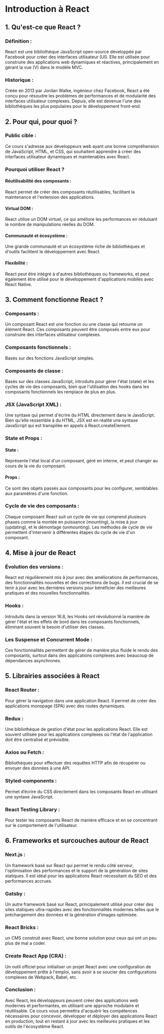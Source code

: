 # Introduction à React

## 1. Qu'est-ce que React ?

### Définition :
React est une bibliothèque JavaScript open-source développée par Facebook pour créer des interfaces utilisateur (UI). Elle est utilisée pour construire des applications web dynamiques et réactives, principalement en gérant la vue (V) dans le modèle MVC.



### Historique :
Créée en 2013 par Jordan Walke, ingénieur chez Facebook, React a été conçu pour résoudre les problèmes de performances et de modularité des interfaces utilisateur complexes. Depuis, elle est devenue l'une des bibliothèques les plus populaires pour le développement front-end.

## 2. Pour qui, pour quoi ?

### Public cible :
Ce cours s'adresse aux développeurs web ayant une bonne compréhension de JavaScript, HTML, et CSS, qui souhaitent apprendre à créer des interfaces utilisateur dynamiques et maintenables avec React.

### Pourquoi utiliser React ?

#### Réutilisabilité des composants : 
React permet de créer des composants réutilisables, facilitant la maintenance et l'extension des applications.

#### Virtual DOM : 
React utilise un DOM virtuel, ce qui améliore les performances en réduisant le nombre de manipulations réelles du DOM.

#### Communauté et écosystème : 
Une grande communauté et un écosystème riche de bibliothèques et d'outils facilitent le développement avec React.

#### Flexibilité :
React peut être intégré à d'autres bibliothèques ou frameworks, et peut également être utilisé pour le développement d'applications mobiles avec React Native.

## 3. Comment fonctionne React ?

### Composants :
Un composant React est une fonction ou une classe qui retourne un élément React. Ces composants peuvent être composés entre eux pour construire des interfaces utilisateur complexes.

### Composants fonctionnels : 
Basés sur des fonctions JavaScript simples.

### Composants de classe : 
Basés sur des classes JavaScript, introduits pour gérer l'état (state) et les cycles de vie des composants, bien que l'utilisation des hooks dans les composants fonctionnels les remplace de plus en plus.

### JSX (JavaScript XML) :
Une syntaxe qui permet d'écrire du HTML directement dans le JavaScript. Bien qu'elle ressemble à du HTML, JSX est en réalité une syntaxe JavaScript qui est transpilée en appels à React.createElement.

### State et Props :

#### State : 
Représente l'état local d'un composant, géré en interne, et peut changer au cours de la vie du composant.

#### Props : 
Ce sont des objets passés aux composants pour les configurer, semblables aux paramètres d'une fonction.

### Cycle de vie des composants :
Chaque composant React suit un cycle de vie qui comprend plusieurs phases comme la montée en puissance (mounting), la mise à jour (updating), et le démontage (unmounting). Les méthodes de cycle de vie permettent d'intervenir à différentes étapes du cycle de vie d'un composant.

## 4. Mise à jour de React

### Évolution des versions :
React est régulièrement mis à jour avec des améliorations de performances, des fonctionnalités nouvelles et des corrections de bugs. Il est crucial de se tenir à jour avec les dernières versions pour bénéficier des meilleures pratiques et des nouvelles fonctionnalités.

### Hooks :
Introduits dans la version 16.8, les Hooks ont révolutionné la manière de gérer l'état et les effets de bord dans les composants fonctionnels, éliminant souvent le besoin d'utiliser des classes.

### Les Suspense et Concurrent Mode :
Ces fonctionnalités permettent de gérer de manière plus fluide le rendu des composants, surtout dans des applications complexes avec beaucoup de dépendances asynchrones.

## 5. Librairies associées à React

### React Router :
Pour gérer la navigation dans une application React. Il permet de créer des applications monopage (SPA) avec des routes dynamiques.

### Redux :
Une bibliothèque de gestion d'état pour les applications React. Elle est souvent utilisée pour les applications complexes où l'état de l'application doit être centralisé et prévisible.

### Axios ou Fetch :
Bibliothèques pour effectuer des requêtes HTTP afin de récupérer ou envoyer des données à une API.

### Styled-components :
Permet d’écrire du CSS directement dans les composants React en utilisant une syntaxe JavaScript.

### React Testing Library :
Pour tester les composants React de manière efficace et en se concentrant sur le comportement de l'utilisateur.

## 6. Frameworks et surcouches autour de React

### Next.js :
Un framework basé sur React qui permet le rendu côté serveur, l'optimisation des performances et le support de la génération de sites statiques. Il est idéal pour les applications React nécessitant du SEO et des performances accrues.

### Gatsby :
Un autre framework basé sur React, principalement utilisé pour créer des sites statiques ultra-rapides avec des fonctionnalités modernes telles que le préchargement des données et la génération d’images optimisée.

### React Bricks : 

un CMS construit avec React, une bonne solution pour ceux qui ont un peu plus de mal a coder.

### Create React App (CRA) :
Un outil officiel pour initialiser un projet React avec une configuration de développement prête à l'emploi, sans avoir à se soucier des configurations complexes de Webpack, Babel, etc.

### Conclusion :
Avec React, les développeurs peuvent créer des applications web modernes et performantes, en utilisant une approche modulaire et réutilisable. Ce cours vous permettra d'acquérir les compétences nécessaires pour concevoir, développer et déployer des applications React en production, tout en restant à jour avec les meilleures pratiques et les outils de l'écosystème React.
